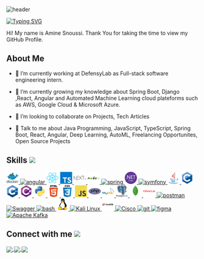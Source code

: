 ![header](https://capsule-render.vercel.app/api?type=waving&color=6994CDEE&text=&animation=twinkling&height=80)

[![Typing SVG](https://readme-typing-svg.demolab.com?font=Alkatra&weight=500&size=45&duration=4000&pause=3&color=6994CDEE&center=false&vCenter=false&multiline=true&repeat=true&width=1000&height=100&lines=Welcome+to+Amine's+GitHub!👋)](https://git.io/typing-svg)

<p align='center'></p>
<div size='20px'> Hi! My name is Amine Snoussi. Thank You for taking the time to view my GitHub Profile. </div>
<h2> About Me </h2>

- 🔭 I’m currently working at DefensyLab as Full-stack software engineering intern.

- 🌱 I’m currently growing my knowledge about Spring Boot, Django ,React, Angular and Automated Machine Learning cloud plateforms such as AWS, Google Cloud & Microsoft Azure. 

- 👯 I’m looking to collaborate on Projects, Tech Articles 

- 💬 Talk to me about Java Programming, JavaScript, TypeScript, Spring Boot, React, Angular, Deep Learning, AutoML, Freelancing Opportunites, Open Source Projects

<h2> Skills <img src = "https://media2.giphy.com/media/QssGEmpkyEOhBCb7e1/giphy.gif?cid=ecf05e47a0n3gi1bfqntqmob8g9aid1oyj2wr3ds3mg700bl&rid=giphy.gif" width = 32px> </h2>
<a href="https://www.docker.com/" target="_blank"> 
  <img src="https://raw.githubusercontent.com/devicons/devicon/master/icons/docker/docker-original-wordmark.svg" alt="docker" width ='32px'/> 
</a> 
<a href="https://angular.io" target="_blank">
  <img src="https://angular.io/assets/images/logos/angular/angular.svg" alt="angular" width ='32px'> 
</a>
<a href="https://reactjs.org" target="_blank">
   <img src="https://raw.githubusercontent.com/devicons/devicon/master/icons/react/react-original.svg" alt="React" width="32px">
</a>
<a href="https://www.typescriptlang.org/" target="_blank"> 
  <img src="https://raw.githubusercontent.com/devicons/devicon/master/icons/typescript/typescript-original.svg" alt="typescript" width ='32px'> 
</a>
<a href="https://nextjs.org/" target="_blank">
   <img src="https://raw.githubusercontent.com/devicons/devicon/master/icons/nextjs/nextjs-original-wordmark.svg" alt="Next.js" width="32px">
</a>
<a href="https://nodejs.org" target="_blank"> 
  <img src="https://raw.githubusercontent.com/devicons/devicon/master/icons/nodejs/nodejs-original-wordmark.svg" alt="nodejs" width ='32px'>
</a> 
<a href="https://spring.io/" target="_blank"> 
  <img src="https://www.vectorlogo.zone/logos/springio/springio-icon.svg" alt="spring" width ='32px'> 
</a> 
<a href="https://dotnet.microsoft.com/" target="_blank">
   <img src="https://raw.githubusercontent.com/devicons/devicon/master/icons/dotnetcore/dotnetcore-original.svg" alt=".NET" width="32px">
</a>
<a href="https://symfony.com" target="_blank"> 
  <img src="https://symfony.com/logos/symfony_black_03.svg" alt="symfony" width ='32px'> 
</a>
<a href="https://www.java.com" target="_blank"> 
  <img src="https://raw.githubusercontent.com/devicons/devicon/master/icons/java/java-original.svg" alt="java"width ='32px'> 
</a>
<a href="https://www.cprogramming.com/" target="_blank"> 
  <img src="https://raw.githubusercontent.com/devicons/devicon/master/icons/c/c-original.svg" alt="c" width ='32px'> 
</a> 
<a href="https://www.w3schools.com/cpp/" target="_blank"> 
  <img src="https://raw.githubusercontent.com/devicons/devicon/master/icons/cplusplus/cplusplus-original.svg" alt="cplusplus"width ='32px'> 
</a> 
<a href="https://docs.microsoft.com/en-us/dotnet/csharp/" target="_blank">
   <img src="https://raw.githubusercontent.com/devicons/devicon/master/icons/csharp/csharp-original.svg" alt="C#" width="32px">
</a>
<a href="https://www.python.org" target="_blank"> 
  <img src="https://raw.githubusercontent.com/devicons/devicon/master/icons/python/python-original.svg" alt="python" width ='32px'> 
</a>  
<a href="https://www.w3.org/html/" target="_blank"> 
  <img src="https://raw.githubusercontent.com/devicons/devicon/master/icons/html5/html5-original-wordmark.svg" alt="html5" width ='32px'> 
</a> 
<a href="https://www.w3schools.com/css/" target="_blank"> 
  <img src="https://raw.githubusercontent.com/devicons/devicon/master/icons/css3/css3-original-wordmark.svg" alt="css3" width ='32px'> 
</a>
<a href="https://developer.mozilla.org/en-US/docs/Web/JavaScript" target="_blank">
   <img src="https://raw.githubusercontent.com/devicons/devicon/master/icons/javascript/javascript-original.svg" alt="JavaScript" width="32px">
</a> 
<a href="https://www.php.net" target="_blank"> 
  <img src="https://raw.githubusercontent.com/devicons/devicon/master/icons/php/php-original.svg" alt="php" width ='32px'> 
</a>  
<a href="https://www.mysql.com/" target="_blank"> 
  <img src="https://raw.githubusercontent.com/devicons/devicon/master/icons/mysql/mysql-original-wordmark.svg" alt="mysql" width ='32px'> 
</a>
<a href="https://www.postgresql.org" target="_blank"> 
  <img src="https://raw.githubusercontent.com/devicons/devicon/master/icons/postgresql/postgresql-original-wordmark.svg" alt="postgresql" width ='32px'> 
</a> 
<a href="https://www.mongodb.com" target="_blank">
   <img src="https://raw.githubusercontent.com/devicons/devicon/master/icons/mongodb/mongodb-original.svg" alt="MongoDB" width="32px">
</a>
<a href="https://www.oracle.com/database/" target="_blank">
   <img src="https://raw.githubusercontent.com/devicons/devicon/master/icons/oracle/oracle-original.svg" alt="Oracle Database" width="32px">
</a>
<a href="https://postman.com" target="_blank"> 
  <img src="https://www.vectorlogo.zone/logos/getpostman/getpostman-icon.svg" alt="postman" width ='32px'> 
</a>
<a href="https://swagger.io" target="_blank">
   <img src="https://static1.smartbear.co/swagger/media/assets/images/swagger_logo.svg" alt="Swagger" width="80px">
</a>
<a href="https://www.gnu.org/software/bash/" target="_blank"> 
  <img src="https://www.vectorlogo.zone/logos/gnu_bash/gnu_bash-icon.svg" alt="bash" width ='32px'> 
</a>
<a href="https://www.linux.org/" target="_blank"> 
  <img src="https://raw.githubusercontent.com/devicons/devicon/master/icons/linux/linux-original.svg" alt="linux" width ='32px'> 
</a> 
<a href="https://www.kali.org/" target="_blank">
   <img src="https://www.certcop.com/wp-content/uploads/2020/05/kali-300x234.png" alt="Kali Linux" width="32px">
</a>
<a href="https://www.centos.org/" target="_blank">
   <img src="https://raw.githubusercontent.com/devicons/devicon/master/icons/centos/centos-original-wordmark.svg" alt="CentOS 7" width="32px">
</a>
<a href="https://www.cisco.com/" target="_blank">
   <img src="https://upload.wikimedia.org/wikipedia/commons/thumb/0/08/Cisco_logo_blue_2016.svg/langfr-1280px-Cisco_logo_blue_2016.svg.png" alt="Cisco" width="32px">
</a>
<a href="https://git-scm.com/" target="_blank"> 
  <img src="https://www.vectorlogo.zone/logos/git-scm/git-scm-icon.svg" alt="git" width ='32px'> 
</a> 
<a href="https://www.figma.com/" target="_blank"> 
  <img src="https://www.vectorlogo.zone/logos/figma/figma-icon.svg" alt="figma" width ='32px'/> 
</a> 
<a href="https://kafka.apache.org/" target="_blank">
   <img src="https://upload.wikimedia.org/wikipedia/commons/thumb/0/05/Apache_kafka.svg/1200px-Apache_kafka.svg.png" alt="Apache Kafka" width="32px">
</a>



<h2> Connect with me <img src='https://raw.githubusercontent.com/ShahriarShafin/ShahriarShafin/main/Assets/handshake.gif' width="100px"> </h2>
<a href = 'https://www.linkedin.com/in/amine-snoussii/'> 
  <img width = '32px' align= 'center' src="https://raw.githubusercontent.com/rahulbanerjee26/githubAboutMeGenerator/main/icons/linked-in-alt.svg"/>
</a> 
<a href = 'https://github.com/Amine-Snoussi'> 
  <img width = '32px' align= 'center' src="https://raw.githubusercontent.com/rahulbanerjee26/githubAboutMeGenerator/main/icons/github.svg"/>
</a>
<a href = 'https://instagram.com/aminesnoussii'> 
  <img width = '32px' align= 'center' src="https://raw.githubusercontent.com/rahulbanerjee26/githubAboutMeGenerator/main/icons/instagram.svg"/>
</a>

<!-- [![GITHUB](https://hits.seeyoufarm.com/api/count/incr/badge.svg?url=https%3A%2F%2Fgithub.com%2Fjiholee0&count_bg=%23F29494&title_bg=%232F2E2E&icon=github.svg&icon_color=%23FFFFFF&title=GITHUB&edge_flat=false)](https://github.com/Amine-Snoussi)

[![AMINE's GitHub stats](https://github-readme-stats.vercel.app/api?username=Amine-Snoussi&theme=nord&hide_border=true&count_private=true)](https://github.com/jiholee0/github-readme-stats) -->

